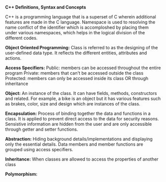 **C++ Definitions, Syntax and Concepts**

C++ is a programming language that is a superset of C wherein additional features are made in the C language. 
  Namespace is used to resolving the name conflict of the identifier which is accomploshed by placing them under various namespaces, which helps
  in the logical division of the different codes.

**Object Oriented Programming:**
  Class is referred to as the designing of the user-defined data type. 
  It reflects the different entities, attributes and actions.
  
  **Access Specifiers:**
  Public: members can be accessed throughout the entire program
  Private: members that can't be accessed outside the class 
  Protected: members can only be accessed inside its class OR through inheritance 
  
  **Object:**
  An instance of the class. It can have fields, methods, constructors and related. 
  For example, a bike is an object but it has various features such as brakes, color, size and design which are instances of the class.
    
 **Encapsulation:** 
  Process of binding together the data and functions in a class. It is applied to prevent direct access to the data for security reasons. 
  Sensistive information are hidden from the user and are only accessible through getter and setter functions.
    
 **Abstraction:** 
 Hiding background details/implementations and displaying only the essential details. 
 Data members and member functions are grouped using access specifiers.

**Inheritance:**
When classes are allowed to access the properties of another class

**Polymorphism:**
